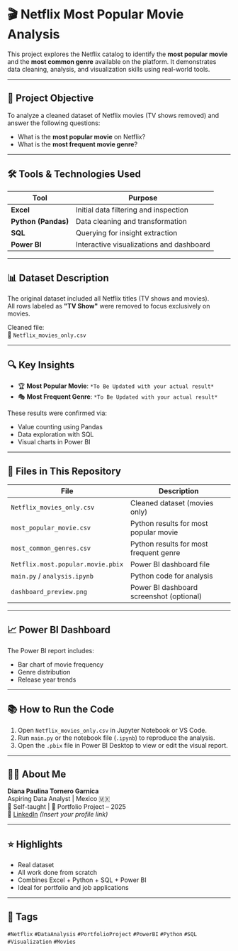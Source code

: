 # 🎬 Netflix Most Popular Movie Analysis

This project explores the Netflix catalog to identify the **most popular movie** and the **most common genre** available on the platform. It demonstrates data cleaning, analysis, and visualization skills using real-world tools.

---

## 📌 Project Objective

To analyze a cleaned dataset of Netflix movies (TV shows removed) and answer the following questions:

- What is the **most popular movie** on Netflix?
- What is the **most frequent movie genre**?

---

## 🛠️ Tools & Technologies Used

| Tool        | Purpose                            |
|-------------|-------------------------------------|
| **Excel**     | Initial data filtering and inspection |
| **Python (Pandas)** | Data cleaning and transformation     |
| **SQL**       | Querying for insight extraction        |
| **Power BI**  | Interactive visualizations and dashboard |

---

## 📊 Dataset Description

The original dataset included all Netflix titles (TV shows and movies).  
All rows labeled as **"TV Show"** were removed to focus exclusively on movies.

Cleaned file:  
📁 `Netflix_movies_only.csv`

---

## 🔍 Key Insights

- 🏆 **Most Popular Movie**: `*To Be Updated with your actual result*`
- 🎭 **Most Frequent Genre**: `*To Be Updated with your actual result*`

These results were confirmed via:
- Value counting using Pandas
- Data exploration with SQL
- Visual charts in Power BI

---

## 📁 Files in This Repository

| File                          | Description                                 |
|-------------------------------|---------------------------------------------|
| `Netflix_movies_only.csv`     | Cleaned dataset (movies only)               |
| `most_popular_movie.csv`      | Python results for most popular movie       |
| `most_common_genres.csv`      | Python results for most frequent genre      |
| `Netflix.most.popular.movie.pbix` | Power BI dashboard file               |
| `main.py` / `analysis.ipynb`  | Python code for analysis                    |
| `dashboard_preview.png`       | Power BI dashboard screenshot (optional)    |

---

## 📈 Power BI Dashboard

The Power BI report includes:
- Bar chart of movie frequency
- Genre distribution
- Release year trends

---

## 📚 How to Run the Code

1. Open `Netflix_movies_only.csv` in Jupyter Notebook or VS Code.
2. Run `main.py` or the notebook file (`.ipynb`) to reproduce the analysis.
3. Open the `.pbix` file in Power BI Desktop to view or edit the visual report.

---

## 👩‍💻 About Me

**Diana Paulina Tornero Garnica**  
Aspiring Data Analyst | Mexico 🇲🇽  
🧠 Self-taught | 🎯 Portfolio Project – 2025  
🔗 [LinkedIn](https://www.linkedin.com/) *(Insert your profile link)*  

---

## ⭐ Highlights

- Real dataset
- All work done from scratch
- Combines Excel + Python + SQL + Power BI
- Ideal for portfolio and job applications

---

## 🔖 Tags

`#Netflix` `#DataAnalysis` `#PortfolioProject` `#PowerBI` `#Python` `#SQL` `#Visualization` `#Movies`

